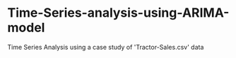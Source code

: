 # Time-Series-analysis-using-ARIMA-model
Time Series Analysis using a case study of 'Tractor-Sales.csv' data
